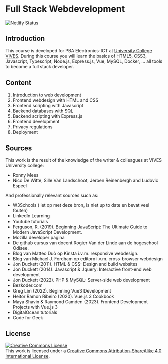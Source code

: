 # Full Stack Webdevelopment

![Netlify Status](https://api.netlify.com/api/v1/badges/2da24422-0bbe-45a8-a291-54c5d790d80f/deploy-status)

## Introduction

This course is developed for PBA Electronics-ICT at [University College VIVES](https://www.vives.be/nl/technology/elektronica-ict).
During this course you will learn the basics of HTML5, CSS3, Javascript, Typescript, Node.js, Express.js, Vue, MySQL, Docker, ... all tools to become a full stack developer.

## Content

1. Introduction to web development
2. Frontend webdesign with HTML and CSS
3. Frontend scripting with Javascript
4. Backend databases with SQL
5. Backend scripting with Express.js
6. Frontend development
7. Privacy regulations
8. Deployment

## Sources

This work is the result of the knowledge of the writer & colleagues at VIVES University college:

* Ronny Mees
* Nico De Witte, Sille Van Landschoot, Jeroen Reinenbergh and Ludovic Espeel

And professionally relevant sources such as:

* W3Schools ( let op met deze bron, is niet up to date en bevat veel fouten)
* LinkedIn Learning
* Youtube tutorials
* Ferguson, R. (2019). Beginning JavaScript: The Ultimate Guide to Modern JavaScript Development.
* Mozilla developer pagina
* De github cursus van docent Rogier Van der Linde aan de hogeschool Odisee.
* Blog van Matteo Duò op Kinsta i.v.m. responsive webdesign.
* Blog van Michael J. Fordham op editorx i.v.m. cross-browser webdesign
* Jon Duckett (2011). HTML & CSS: Design and build websites
* Jon Duckett (2014). Javascript & Jquery: Interactive front-end web development
* Jon Duckett (2022). PHP & MySQL: Server-side web development
* Bezkoder.com
* Greg Lim (2022). Beginning Vue3 Development
* Heitor Ramon Ribeiro (2020). Vue.js 3 Cookbook
* Maya Shavin & Raymond Camden (2023). Frontend Development Projects with Vue.js 3
* DigitalOcean tutorials
* Code for Geek

## License

<a rel="license" href="http://creativecommons.org/licenses/by-sa/4.0/"><img alt="Creative Commons License" style="border-width:0" src="https://i.creativecommons.org/l/by-sa/4.0/88x31.png" /></a><br />This work is licensed under a <a rel="license" href="http://creativecommons.org/licenses/by-sa/4.0/">Creative Commons Attribution-ShareAlike 4.0 International License</a>.